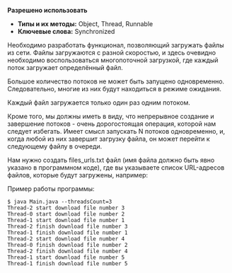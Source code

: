 **Разрешено использовать**

- **Типы и их методы:** Object, Thread, Runnable
- **Ключевые слова:** Synchronized

Необходимо разработать функционал, позволяющий загружать файлы из сети. Файлы загружаются с разной скоростью, и здесь очевидно необходимо воспользоваться многопоточной загрузкой, где каждый поток загружает определённый файл.

Большое количество потоков не может быть запущено одновременно. Следовательно, многие из них будут находиться в режиме ожидания.

Каждый файл загружается только один раз одним потоком. 

Кроме того, мы должны иметь в виду, что непрерывное создание и завершение потоков - очень дорогостоящая операция, которой нам следует избегать. Имеет смысл запускать N потоков одновременно, и, когда любой из них завершит загрузку файла, он может перейти к следующему файлу в очереди.

Нам нужно создать files_urls.txt файл (имя файла должно быть явно указано в программном коде), где вы указываете список URL-адресов файлов, которые будут загружены, например:

Пример работы программы:

```
$ java Main.java --threadsCount=3
Thread-2 start download file number 3
Thread-0 start download file number 2
Thread-1 start download file number 1
Thread-2 finish download file number 3
Thread-1 finish download file number 1
Thread-2 start download file number 4
Thread-0 finish download file number 2
Thread-2 finish download file number 4
Thread-1 start download file number 5
Thread-1 finish download file number 5
```
